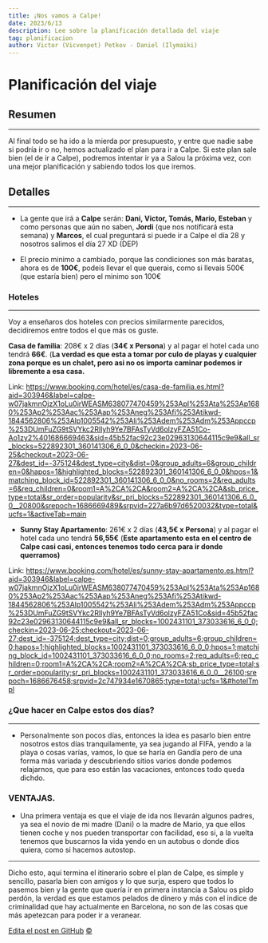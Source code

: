 ```yaml
---
title: ¡Nos vamos a Calpe!
date: 2023/6/13
description: Lee sobre la planificación detallada del viaje
tag: planificacion
author: Victor (Vicvenpet) Petkov - Daniel (Ilymaiki)
---
```


# Planificación del viaje

## Resumen
---

Al final todo se ha ido a la mierda por presupuesto, y entre que nadie sabe si podría ir o no, hemos actualizado el plan para ir a Calpe. Si este plan sale bien (el de ir a Calpe), podremos intentar ir ya a Salou la próxima vez, con una mejor planificación y sabiendo todos los que iremos.

## Detalles
---

- La gente que irá a **Calpe** serán: **Dani, Victor, Tomás, Mario, Esteban** y como personas que aún no saben, **Jordi** (que nos notificará esta semana) y **Marcos**, el cual preguntará si puede ir a Calpe el día 28 y nosotros salimos el día 27 XD (DEP)

- El precio minimo a cambiado, porque las condiciones son más baratas, ahora es de **100€**, podeis llevar el que querais, como si llevais 500€ (que estaría bien) pero el minimo son 100€

### Hoteles
---

Voy a enseñaros dos hoteles con precios similarmente parecidos, decidiremos entre todos el que más os guste.

**Casa de familia**: 208€ x 2 días (**34€ x Persona**) y al pagar el hotel cada uno tendrá **66€**.
(**La verdad es que esta a tomar por culo de playas y cualquier zona porque es un chalet, pero asi no os importa caminar podemos ir libremente a esa casa.**

Link: https://www.booking.com/hotel/es/casa-de-familia.es.html?aid=303946&label=calpe-w07jakmnOjzX1oLu0irWEASM638077470459%253Apl%253Ata%253Ap1680%253Ap2%253Aac%253Aap%253Aneg%253Afi%253Atikwd-1844562806%253Alp1005542%253Ali%253Adem%253Adm%253Appccp%253DUmFuZG9tSVYkc2RlIyh9Ye7BFAsTyVd6olzyFZA51Co-Ao1zy2%401686669463&sid=45b52fac92c23e02963130644115c9e9&all_sr_blocks=522892301_360141306_6_0_0&checkin=2023-06-25&checkout=2023-06-27&dest_id=-375124&dest_type=city&dist=0&group_adults=6&group_children=0&hapos=1&highlighted_blocks=522892301_360141306_6_0_0&hpos=1&matching_block_id=522892301_360141306_6_0_0&no_rooms=2&req_adults=6&req_children=0&room1=A%2CA%2CA&room2=A%2CA%2CA&sb_price_type=total&sr_order=popularity&sr_pri_blocks=522892301_360141306_6_0_0__20800&srepoch=1686669489&srpvid=227a6b97d6520032&type=total&ucfs=1&activeTab=main

- **Sunny Stay Apartamento**: 261€ x 2 días (**43,5€ x Persona**) y al pagar el hotel cada uno tendrá **56,55€**
(**Este apartamento esta en el centro de Calpe casi casi, entonces tenemos todo cerca para ir donde querramos)**

Link: https://www.booking.com/hotel/es/sunny-stay-apartamento.es.html?aid=303946&label=calpe-w07jakmnOjzX1oLu0irWEASM638077470459%253Apl%253Ata%253Ap1680%253Ap2%253Aac%253Aap%253Aneg%253Afi%253Atikwd-1844562806%253Alp1005542%253Ali%253Adem%253Adm%253Appccp%253DUmFuZG9tSVYkc2RlIyh9Ye7BFAsTyVd6olzyFZA51Co&sid=45b52fac92c23e02963130644115c9e9&all_sr_blocks=1002431101_373033616_6_0_0;checkin=2023-06-25;checkout=2023-06-27;dest_id=-375124;dest_type=city;dist=0;group_adults=6;group_children=0;hapos=1;highlighted_blocks=1002431101_373033616_6_0_0;hpos=1;matching_block_id=1002431101_373033616_6_0_0;no_rooms=2;req_adults=6;req_children=0;room1=A%2CA%2CA;room2=A%2CA%2CA;sb_price_type=total;sr_order=popularity;sr_pri_blocks=1002431101_373033616_6_0_0__26100;srepoch=1686676458;srpvid=2c747934e1670865;type=total;ucfs=1&#hotelTmpl

### ¿Que hacer en Calpe estos dos días?
---

- Personalmente son pocos días, entonces la idea es pasarlo bien entre nosotros estos días tranquilamente, ya sea jugando al FIFA, yendo a la playa o cosas varías, vamos, lo que se haría en Gandía pero de una forma más variada y descubriendo sitios varios donde podemos relajarnos, que para eso están las vacaciones, entonces todo queda dichdo.

### VENTAJAS.

- Una primera ventaja es que el viaje de ida nos llevarán algunos padres, ya sea el novio de mi madre (Dani) o la madre de Mario, ya que ellos tienen coche y nos pueden transportar con facilidad, eso si, a la vuelta tenemos que buscarnos la vida yendo en un autobus o donde dios quiera, como si hacemos autostop.

--- 

Dicho esto, aqui termina el itinerario sobre el plan de Calpe, es simple y sencillo, pasarla bien con amigos y lo que surja, espero que todos lo pasemos bien y la gente que quería ir en primera instancia a Salou os pido perdón, la verdad es que estamos pelados de dinero y más con el indice de criminalidad que hay actualmente en Barcelona, no son de las cosas que más apetezcan para poder ir a veranear. 



[Edita el post en GitHub](https://github.com/vicvenpet/itinerario/edit/master/pages/posts/pages2.md)
<a class="top-link hide" href="#copyright">©</a>
<a name="copyright"></a>
